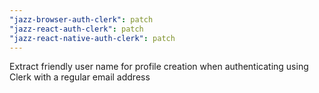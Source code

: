 ```yaml
---
"jazz-browser-auth-clerk": patch
"jazz-react-auth-clerk": patch
"jazz-react-native-auth-clerk": patch
---
```


Extract friendly user name for profile creation when authenticating using Clerk with a regular email address
